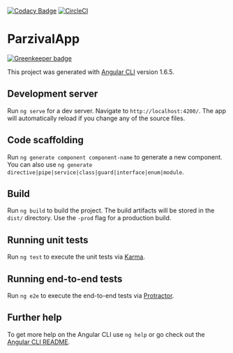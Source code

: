 [![Codacy Badge](https://api.codacy.com/project/badge/Grade/2cf4b6af62bc491f84cf27b68fc865ae)](https://www.codacy.com/app/pubudu08/parzival-app?utm_source=github.com&amp;utm_medium=referral&amp;utm_content=pubudu08/parzival-app&amp;utm_campaign=Badge_Grade)
[![CircleCI](https://circleci.com/gh/pubudu08/parzival-app.svg?style=svg)](https://circleci.com/gh/pubudu08/parzival-app)
# ParzivalApp

[![Greenkeeper badge](https://badges.greenkeeper.io/pubudu08/parzival-app.svg)](https://greenkeeper.io/)

This project was generated with [Angular CLI](https://github.com/angular/angular-cli) version 1.6.5.

## Development server

Run `ng serve` for a dev server. Navigate to `http://localhost:4200/`. The app will automatically reload if you change any of the source files.

## Code scaffolding

Run `ng generate component component-name` to generate a new component. You can also use `ng generate directive|pipe|service|class|guard|interface|enum|module`.

## Build

Run `ng build` to build the project. The build artifacts will be stored in the `dist/` directory. Use the `-prod` flag for a production build.

## Running unit tests

Run `ng test` to execute the unit tests via [Karma](https://karma-runner.github.io).

## Running end-to-end tests

Run `ng e2e` to execute the end-to-end tests via [Protractor](http://www.protractortest.org/).

## Further help

To get more help on the Angular CLI use `ng help` or go check out the [Angular CLI README](https://github.com/angular/angular-cli/blob/master/README.md).
